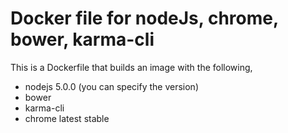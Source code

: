 # Docker file for nodeJs, chrome, bower, karma-cli

This is a Dockerfile that builds an image with the following,
* nodejs 5.0.0 (you can specify the version)
* bower
* karma-cli
* chrome latest stable
